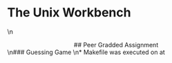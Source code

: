 # The Unix Workbench
\n<div align=center>## Peer Gradded Assignment </div>
\n### Guessing Game
\n* Makefile was executed on  at 
